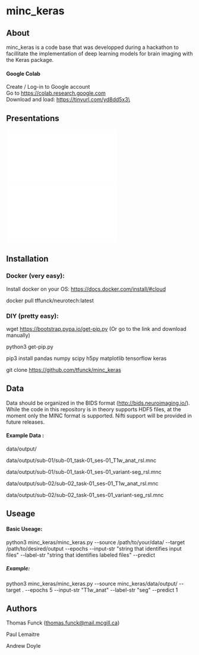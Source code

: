 # minc_keras
## About
minc_keras is a code base that was developped during a hackathon to facillitate the implementation of deep learning models for brain imaging with the Keras package.

#### Google Colab 

Create / Log-in to Google account \
Go to https://colab.research.google.com \
Download and load: https://tinyurl.com/yd8dd5x3\

## Presentations

![NeurotechMTL -- Deep Learning with MRI (3.21.18)](./presentations/neurotechmtl_21.3.18_deep_learning_with_mri.pdf) \
![NeurotechMTL -- Intro to ML (3.21.18)](./presentations/IntroML.pdf)

## Installation

### Docker (very easy):

Install docker on your OS: https://docs.docker.com/install/#cloud

docker pull tffunck/neurotech:latest

### DIY (pretty easy):
wget https://bootstrap.pypa.io/get-pip.py (Or go to the link and download manually)

python3 get-pip.py

pip3 install   pandas numpy scipy h5py matplotlib tensorflow keras

git clone https://github.com/tfunck/minc_keras

## Data

Data should be organized in the BIDS format (http://bids.neuroimaging.io/). While the code in this repository is in theory supports HDF5 files, at the moment only the MINC format is supported. Nifti support will be provided in future releases. 

#### Example Data :

data/output/

data/output/sub-01/sub-01_task-01_ses-01_T1w_anat_rsl.mnc

data/output/sub-01/sub-01_task-01_ses-01_variant-seg_rsl.mnc

data/output/sub-02/sub-02_task-01_ses-01_T1w_anat_rsl.mnc

data/output/sub-02/sub-02_task-01_ses-01_variant-seg_rsl.mnc


## Useage

#### Basic Useage:

python3 minc_keras/minc_keras.py --source /path/to/your/data/ --target /path/to/desired/output --epochs <number of epochs>  --input-str "string that identifies input files" --label-str "string that identifies labeled files" --predict <list of which subjects in test set> 

##### Example:
python3 minc_keras/minc_keras.py --source minc_keras/data/output/ --target . --epochs 5 --input-str "T1w_anat" --label-str "seg" --predict 1 



## Authors
Thomas Funck (thomas.funck@mail.mcgill.ca)

Paul Lemaitre

Andrew Doyle

